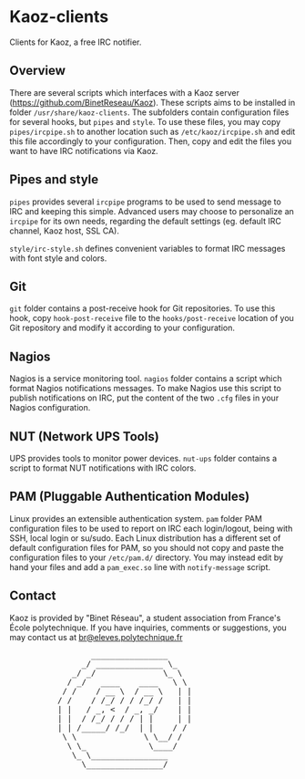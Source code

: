 Kaoz-clients
============

Clients for Kaoz, a free IRC notifier.

Overview
--------
There are several scripts which interfaces with a Kaoz server (https://github.com/BinetReseau/Kaoz).
These scripts aims to be installed in folder `/usr/share/kaoz-clients`.
The subfolders contain configuration files for several hooks, but `pipes` and `style`.
To use these files, you may copy `pipes/ircpipe.sh` to another location such as `/etc/kaoz/ircpipe.sh` and edit this file accordingly to your configuration.
Then, copy and edit the files you want to have IRC notifications via Kaoz.

Pipes and style
---------------
`pipes` provides several `ircpipe` programs to be used to send message to IRC and keeping this simple.
Advanced users may choose to personalize an `ircpipe` for its own needs, regarding the default settings (eg. default IRC channel, Kaoz host, SSL CA).

`style/irc-style.sh` defines convenient variables to format IRC messages with font style and colors.

Git
---
`git` folder contains a post-receive hook for Git repositories.
To use this hook, copy `hook-post-receive` file to the `hooks/post-receive` location of you Git repository and modify it according to your configuration.

Nagios
------
Nagios is a service monitoring tool.
`nagios` folder contains a script which format Nagios notifications messages.
To make Nagios use this script to publish notifications on IRC, put the content of the two `.cfg` files in your Nagios configuration.

NUT (Network UPS Tools)
-----------------------
UPS provides tools to monitor power devices.
`nut-ups` folder contains a script to format NUT notifications with IRC colors.

PAM (Pluggable Authentication Modules)
--------------------------------------
Linux provides an extensible authentication system.
`pam` folder PAM configuration files to be used to report on IRC each login/logout, being with SSH, local login or su/sudo.
Each Linux distribution has a different set of default configuration files for PAM, so you should not copy and paste the configuration files to your `/etc/pam.d/` directory.
You may instead edit by hand your files and add a `pam_exec.so` line with `notify-message` script.

Contact
-------

Kaoz is provided by "Binet Réseau", a student association from France's École polytechnique.
If you have inquiries, comments or suggestions, you may contact us at br@eleves.polytechnique.fr

<pre>
                 ________________
               _/ ______________ \_
             _/ _/              \_ \
            / _/   ____    ____   \ \
           / /    / __ \  / __ \   | |
          / /    / /_/ / / /_/ /   | |
          | |   / _, &lt;  / _, _/    | |
          | |  / /_/ / / / | |     | |
          | | /_____/ /_/  | |    / /
           \ \              \ \__/ /
            \ \_             \____/
             \_ \________________
               \________________/

</pre>

